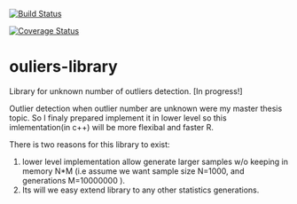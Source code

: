 [![Build Status](https://travis-ci.org/linas-p/outliers-library.svg?branch=master)](https://travis-ci.org/linas-p/outliers-library)

[![Coverage Status](https://coveralls.io/repos/linas-p/outliers-library/badge.svg?branch=master&service=github)](https://coveralls.io/github/linas-p/outliers-library?branch=master)

# ouliers-library
Library for unknown number of outliers detection. [In progress!]

Outlier detection when outlier number are unknown were my master thesis topic. So I finaly prepared implement it in lower level so this imlementation(in c++) will be more flexibal and faster R. 

There is two reasons for this library to exist: 
1) lower level implementation allow generate larger samples w/o keeping in memory N*M (i.e assume we want sample size N=1000, and generations M=10000000 ).
2) Its will we easy extend library to any other statistics generations.
